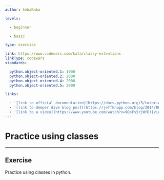 ```yaml
---
author: SebaRaba

levels:

  - beginner

  - basic

type: exercise

link: https://www.codewars.com/kata/classy-extentions
linkType: codewars
standards:

  python.object-oriented.1: 1000
  python.object-oriented.2: 2000
  python.object-oriented.4: 2000
  python.object-oriented.5: 2000

links:

  - '[link to official documentation](https://docs.python.org/3/tutorial/classes.html){website}'
  - '[link to deeper dive blog post](https://jeffknupp.com/blog/2014/06/18/improve-your-python-python-classes-and-object-oriented-programming/){website}'
  - '[link to a video](https://www.youtube.com/watch?v=9DoFs5rjWYE){video}'
---
```


# Practice using classes

---

## Exercise

Practice using classes in python.
